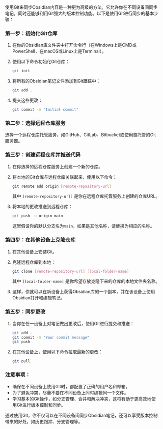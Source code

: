 使用Git来同步Obsidian内容是一种更为高级的方法，它允许你在不同设备间同步笔记，同时还能够利用Git强大的版本控制功能。以下是使用Git进行同步的基本步骤：

### 第一步：初始化Git仓库

1. 在你的Obsidian库文件夹中打开命令行（在Windows上是CMD或PowerShell，在macOS或Linux上是Terminal）。

2. 使用以下命令初始化Git仓库：
   ```bash
   git init
   ```

3. 将所有的Obsidian笔记文件添加到Git跟踪中：
   ```bash
   git add .
   ```

4. 提交这些更改：
   ```bash
   git commit -m "Initial commit"
   ```

### 第二步：选择远程仓库服务

选择一个远程仓库托管服务，如GitHub、GitLab、Bitbucket或使用自托管的Git服务器。

### 第三步：创建远程仓库并推送代码

1. 在你选择的远程仓库服务上创建一个新的仓库。

2. 将本地的Git仓库与远程仓库关联起来，使用以下命令：
   ```bash
   git remote add origin [remote-repository-url]
   ```
   其中 `[remote-repository-url]` 是你在远程仓库托管服务上创建的仓库URL。

3. 将本地的更改推送到远程仓库：
   ```bash
   git push -u origin main
   ```
   这里假设你的默认分支名为`main`，如果是其他名称，请替换为相应的名称。

### 第四步：在其他设备上克隆仓库

1. 在其他设备上安装Git。

2. 克隆远程仓库到本地：
   ```bash
   git clone [remote-repository-url] [local-folder-name]
   ```
   其中 `[local-folder-name]` 是你希望存放克隆下来的仓库的本地文件夹名称。

3. 这样，你就可以在新设备上获得Obsidian库的一个副本，并在该设备上使用Obsidian打开和编辑笔记。

### 第五步：同步更改

1. 当你在任一设备上对笔记做出更改后，使用Git进行提交和推送：
   ```bash
   git add .
   git commit -m "Your commit message"
   git push
   ```

2. 在其他设备上，使用以下命令拉取最新的更改：
   ```bash
   git pull
   ```

### 注意事项：

- 确保在不同设备上使用Git时，都配置了正确的用户名和邮箱。
- 为了避免冲突，尽量不要在不同设备上同时编辑同一个文件。
- 学习基本的Git操作，如分支管理、合并和解决冲突，这将有助于更高效地使用Git进行版本控制和同步。

通过使用Git，你不仅可以在不同设备间同步Obsidian笔记，还可以享受版本控制带来的好处，如历史跟踪、分支管理等。